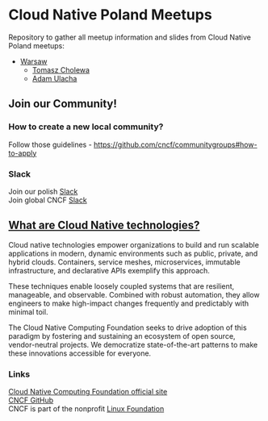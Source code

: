 # Cloud Native Poland Meetups

Repository to gather all meetup information and slides from Cloud Native Poland meetups:
- [Warsaw](https://github.com/cloud-native-poland/meetups/tree/master/warsaw)
  - [Tomasz Cholewa](https://www.linkedin.com/in/tomaszcholewa/)
  - [Adam Ulacha](https://www.linkedin.com/in/adam-ulacha-3b96a75/)
  
## Join our Community!

### How to create a new local community?
Follow those guidelines - https://github.com/cncf/communitygroups#how-to-apply

### Slack
Join our polish [Slack](https://join.slack.com/t/cloudnativepoland/shared_invite/zt-h4uhegj8-_ZXxWecn9L8Pgil4wWOjKg)<br>
Join global CNCF [Slack](https://join.slack.com/t/cloud-native/shared_invite/zt-fyy3b8up-qHeDNVqbz1j8HDY6g1cY4w)

## [What are Cloud Native technologies?](https://github.com/cncf/toc/blob/master/DEFINITION.md)
Cloud native technologies empower organizations to build and run scalable applications in modern, dynamic environments such as public, private, and hybrid clouds. Containers, service meshes, microservices, immutable infrastructure, and declarative APIs exemplify this approach.

These techniques enable loosely coupled systems that are resilient, manageable, and observable. Combined with robust automation, they allow engineers to make high-impact changes frequently and predictably with minimal toil.

The Cloud Native Computing Foundation seeks to drive adoption of this paradigm by fostering and sustaining an ecosystem of open source, vendor-neutral projects. We democratize state-of-the-art patterns to make these innovations accessible for everyone.

### Links
[Cloud Native Computing Foundation official site](https://www.cncf.io/)<br>
[CNCF GitHub](https://github.com/cncf)<br>
CNCF is part of the nonprofit [Linux Foundation](https://www.linuxfoundation.org/)
